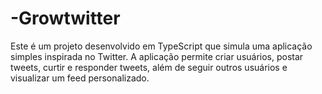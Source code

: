 # -Growtwitter
Este é um projeto desenvolvido em TypeScript que simula uma aplicação simples inspirada no Twitter. A aplicação permite criar usuários, postar tweets, curtir e responder tweets, além de seguir outros usuários e visualizar um feed personalizado.
